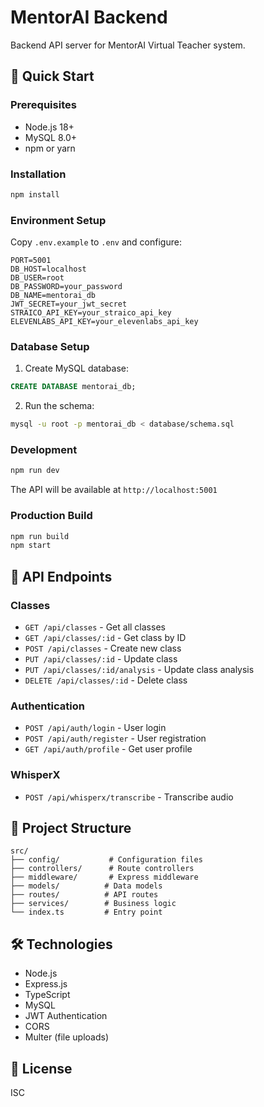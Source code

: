 # MentorAI Backend

Backend API server for MentorAI Virtual Teacher system.

## 🚀 Quick Start

### Prerequisites
- Node.js 18+
- MySQL 8.0+
- npm or yarn

### Installation
```bash
npm install
```

### Environment Setup
Copy `.env.example` to `.env` and configure:

```env
PORT=5001
DB_HOST=localhost
DB_USER=root
DB_PASSWORD=your_password
DB_NAME=mentorai_db
JWT_SECRET=your_jwt_secret
STRAICO_API_KEY=your_straico_api_key
ELEVENLABS_API_KEY=your_elevenlabs_api_key
```

### Database Setup
1. Create MySQL database:
```sql
CREATE DATABASE mentorai_db;
```

2. Run the schema:
```bash
mysql -u root -p mentorai_db < database/schema.sql
```

### Development
```bash
npm run dev
```

The API will be available at `http://localhost:5001`

### Production Build
```bash
npm run build
npm start
```

## 🔧 API Endpoints

### Classes
- `GET /api/classes` - Get all classes
- `GET /api/classes/:id` - Get class by ID
- `POST /api/classes` - Create new class
- `PUT /api/classes/:id` - Update class
- `PUT /api/classes/:id/analysis` - Update class analysis
- `DELETE /api/classes/:id` - Delete class

### Authentication
- `POST /api/auth/login` - User login
- `POST /api/auth/register` - User registration
- `GET /api/auth/profile` - Get user profile

### WhisperX
- `POST /api/whisperx/transcribe` - Transcribe audio

## 📁 Project Structure

```
src/
├── config/           # Configuration files
├── controllers/      # Route controllers
├── middleware/       # Express middleware
├── models/          # Data models
├── routes/          # API routes
├── services/        # Business logic
└── index.ts         # Entry point
```

## 🛠️ Technologies

- Node.js
- Express.js
- TypeScript
- MySQL
- JWT Authentication
- CORS
- Multer (file uploads)

## 📝 License

ISC 